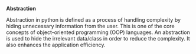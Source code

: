 **Abstraction**

Abstraction in python is defined as a process of handling complexity by hiding unnecessary information from the user. This is one of the core concepts of object-oriented programming (OOP) languages. An abstraction is used to hide the irrelevant data/class in order to reduce the complexity. It also enhances the application efficiency.
